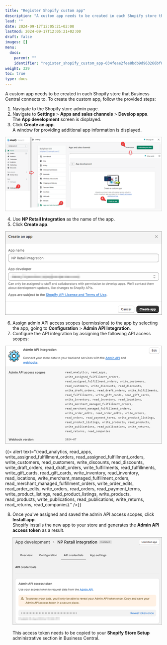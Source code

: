 ```yaml
---
title: "Register Shopify custom app"
description: "A custom app needs to be created in each Shopify store that Business Central connects to. "
lead: ""
date: 2024-09-17T12:05:21+02:00
lastmod: 2024-09-17T12:05:21+02:00
draft: false
images: []
menu:
  docs:
    parent: ""
    identifier: "register_shopify_custom_app-034feae2fee8bdb9d963266bf8602b66"
weight: 329
toc: true
type: docs
---
```


A custom app needs to be created in each Shopify store that Business Central connects to. To create the custom app, follow the provided steps:

1. Navigate to the Shopify store admin page.
2. Navigate to **Settings** > **Apps and sales channels** > **Develop apps**.      
   The **App development** screen is displayed.
3. Click **Create an app**.   
   A window for providing additional app information is displayed.
  
  ![shopify_setup_area](Images/shopify_setup_area.PNG)

4. Use **NP Retail Integration** as the name of the app.
5. Click **Create app**.

  ![create_custom_app](Images/create_custom_app.PNG)

6. Assign admin API access scopes (permissions) to the app by selecting the app, going to **Configuration** > **Admin API Integration**.
7. Configure the API integration by assigning the following API access scopes: 

  ![api_access_scopes](Images/api_access_scopes.PNG)

  {{< alert text="(read_analytics, read_apps, write_assigned_fulfillment_orders, read_assigned_fulfillment_orders, write_customers, read_customers, write_discounts, read_discounts, write_draft_orders, read_draft_orders, write_fulfillments, read_fulfillments, write_gift_cards, read_gift_cards, write_inventory, read_inventory, read_locations, write_merchant_managed_fulfillment_orders, read_merchant_managed_fulfillment_orders, write_order_edits, read_order_edits, write_orders, read_orders, read_payment_terms, write_product_listings, read_product_listings, write_products, read_products, write_publications, read_publications, write_returns, read_returns, read_companies)." />}}

8. Once you've assigned and saved the admin API access scopes, click **Install app**.     
   Shopify installs the new app to your store and generates the **Admin API access token** as a result.

   ![api_access_token](Images/api_access_token.PNG)

   This access token needs to be copied to your **Shopify Store Setup** administrative section in Business Central.